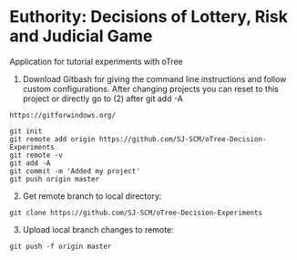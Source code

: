 # Euthority: Decisions of Lottery, Risk and Judicial Game
Application for tutorial experiments with oTree

1. Download Gitbash for giving the command line instructions and follow custom configurations. After changing projects you can reset to this project or directly go to (2) after git add -A
```
https://gitforwindows.org/
```
```
git init
git remote add origin https://github.com/SJ-SCM/oTree-Decision-Experiments
git remote -v 
git add -A
git commit -m 'Added my project'
git push origin master
```

2. Get remote branch to local directory:
```
git clone https://github.com/SJ-SCM/oTree-Decision-Experiments
```

3. Upload local branch changes to remote:
```
git push -f origin master
```
